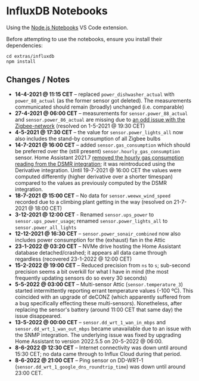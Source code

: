 # InfluxDB Notebooks

Using the
[Node.js Notebooks](https://marketplace.visualstudio.com/items?itemName=donjayamanne.typescript-notebook)
VS Code extension.

Before attempting to use the notebooks, ensure you install their dependencies:

```shell
cd extras/influxdb
npm install
```

## Changes / Notes

- **14-4-2021 @ 11:15 CET** – replaced `power_dishwasher_actual` with
  `power_88_actual` (as the former sensor got deleted). The measurements
  communicated should remain (broadly) unchanged (i.e. comparable)
- **27-4-2021 @ 06:00 CET** – measurements for `sensor.power_88_actual` and
  `sensor.power_86_actual` are missing due to
  [an odd issue with the Zigbee-network](../../docs/deCONZ.md#ikea-tradfri-repeater-april-2021)
  (resolved on 1-5-2021 @ 19:30 CET)
- **4-5-2021 @ 17:30 CET** – the value for `sensor.power_lights_all` now also
  includes the stand-by consumption of all Zigbee bulbs
- **14-7-2021 @ 16:00 CET** – added `sensor.gas_consumption` which should be
  preferred over the (still present) `sensor.hourly_gas_consumption` sensor.
  Home Assistant 2021.7
  [removed the hourly gas consumption reading from the DSMR integration](https://github.com/home-assistant/core/pull/52147);
  it was reintroduced using the Derivative integration. Until 19-7-2021 @ 16:00
  CET the values were computed differently (higher derivative over a shorter
  timespan) compared to the values as previously computed by the DSMR
  integration.
- **18-7-2021 @ 15:00 CET** – No data for `sensor.weewx_wind_speed` recorded due
  to a climbing plant getting in the way (resolved on 21-7-2021 @ 18:00 CET)
- **3-12-2021 @ 12:00 CET** - Renamed `sensor.ups_power` to
  `sensor.ups_power_usage`; renamed `sensor.power_lights_all` to
  `sensor.power_all_lights`
- **12-12-2021 @ 16:30 CET** – `sensor.power_sonair_combined` now also includes
  power consumption for the (exhaust) fan in the Attic
- **23-1-2022 @ 03:20 CET** – NVMe drive hosting the Home Assistant database
  detached/crashed; it appears all data came through regardless (recovered
  23-1-2022 @ 12:00 CET)
- **15-2-2022 @ 19:00 CET** – Reduced precision from `ns` to `s`; sub-second
  precision seems a bit overkill for what I have in mind (the most frequently
  updating sensors do so every 30 seconds)
- **5-5-2022 @ 03:00 CET** – Multi-sensor Attic (`sensor.temperature_3`) started
  intermittently reporting errant temperature values (-100 ºC). This coincided
  with an upgrade of deCONZ (which apparently suffered from a bug specifically
  effecting these multi-sensors). Nonetheless, after replacing the sensor's
  battery (around 11:00 CET that same day) the issue disappeared.
- **13-5-2022 @ 00:00 CET** – `sensor.dd_wrt_1_wan_in_mbps` and
  `sensor.dd_wrt_1_wan_out_mbps` became unavailable due to an issue with the
  SNMP integration. The underlying issue was fixed by upgrading Home Assistant
  to version 2022.5.5 on 20-5-2022 @ 06:00.
- **8-6-2022 @ 12:30 CET** – Internet connectivity was down until around 15:30
  CET; no data came through to Influx Cloud during that period.
- **8-6-2022 @ 21:00 CET** – Ping sensor on DD-WRT-1
  (`sensor.dd_wrt_1_google_dns_roundtrip_time`) was down until around 23:00 CET.
